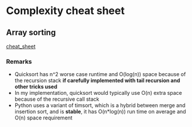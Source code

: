 # Complexity cheat sheet

## Array sorting

[cheat_sheet](https://www.bigocheatsheet.com/)

### Remarks

- Quicksort has n^2 worse case runtime and O(log(n)) space because of the recursion stack **if carefully implemented with tail recursion and other tricks used**
- In my implementation, quicksort would typically use O(n) extra space because of the recursive call stack
- Python uses a variant of timsort, which is a hybrid between merge and insertion sort, and is **stable**, it has O(n*log(n)) run time on average and O(n) space requirement
